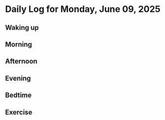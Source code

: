 # Daily Log for Monday, June 09, 2025

## Waking up

## Morning

## Afternoon

## Evening

## Bedtime

## Exercise
